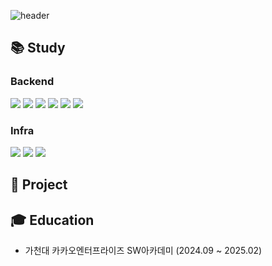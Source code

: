 <!-- Header 이미지 -->
![header](https://capsule-render.vercel.app/api?type=waving&color=gradient&height=200&section=header&text=Haejun's%20Github)

## 📚 Study

### Backend
<p align="left">
  <img src="https://img.shields.io/badge/Java-007396?style=flat&logo=java&logoColor=white" />
  <img src="https://img.shields.io/badge/Spring%20Boot-6DB33F?style=flat&logo=spring-boot&logoColor=white" />
  <img src="https://img.shields.io/badge/Spring%20Cloud-6DB33F?style=flat&logo=spring&logoColor=white" />
  <img src="https://img.shields.io/badge/Spring%20Security-6DB33F?style=flat&logo=spring-Security&logoColor=white" />
  <img src="https://img.shields.io/badge/MySQL-4479A1?style=flat&logo=mysql&logoColor=white" />
  <img src="https://img.shields.io/badge/Redis-DC382D?style=flat&logo=redis&logoColor=white" />
</p>

### Infra
<p align="left">
  <img src="https://img.shields.io/badge/Kakao%20Cloud-FFCD00?style=flat&logo=kakao&logoColor=black" />
  <img src="https://img.shields.io/badge/Docker-2496ED?style=flat&logo=docker&logoColor=white" />
  <img src="https://img.shields.io/badge/Jenkins-D24939?style=flat&logo=jenkins&logoColor=white" />
</p>

## 📌 Project

## 🎓 Education
- 가천대 카카오엔터프라이즈 SW아카데미 (2024.09 ~ 2025.02)
